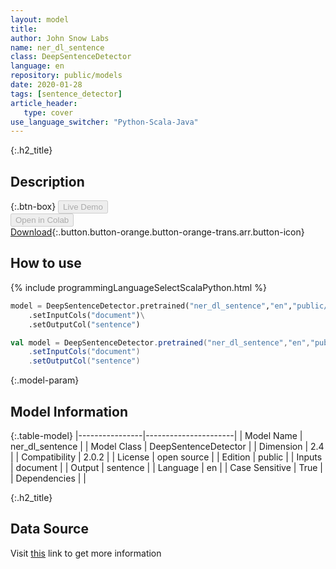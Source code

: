 ```yaml
---
layout: model
title: 
author: John Snow Labs
name: ner_dl_sentence
class: DeepSentenceDetector
language: en
repository: public/models
date: 2020-01-28
tags: [sentence_detector]
article_header:
   type: cover
use_language_switcher: "Python-Scala-Java"
---
```


{:.h2_title}
## Description 




{:.btn-box}
<button class="button button-orange" disabled>Live Demo</button><br/><button class="button button-orange" disabled>Open in Colab</button><br/>[Download](https://s3.amazonaws.com/auxdata.johnsnowlabs.com/public/models/ner_dl_sentence_en_2.0.2_2.4_1580252313303.zip){:.button.button-orange.button-orange-trans.arr.button-icon}<br/>

## How to use 
<div class="tabs-box" markdown="1">

{% include programmingLanguageSelectScalaPython.html %}

```python
model = DeepSentenceDetector.pretrained("ner_dl_sentence","en","public/models")\
	.setInputCols("document")\
	.setOutputCol("sentence")
```

```scala
val model = DeepSentenceDetector.pretrained("ner_dl_sentence","en","public/models")
	.setInputCols("document")
	.setOutputCol("sentence")
```
</div>



{:.model-param}
## Model Information
{:.table-model}
|----------------|----------------------|
| Model Name     | ner_dl_sentence      |
| Model Class    | DeepSentenceDetector |
| Dimension      | 2.4                  |
| Compatibility  | 2.0.2                |
| License        | open source          |
| Edition        | public               |
| Inputs         | document             |
| Output         | sentence             |
| Language       | en                   |
| Case Sensitive | True                 |
| Dependencies   |                      |




{:.h2_title}
## Data Source
  
Visit [this](https://github.com/JohnSnowLabs/spark-nlp/blob/master/src/main/scala/com/johnsnowlabs/nlp/annotators/sbd/deep/DeepSentenceDetector.scala) link to get more information

